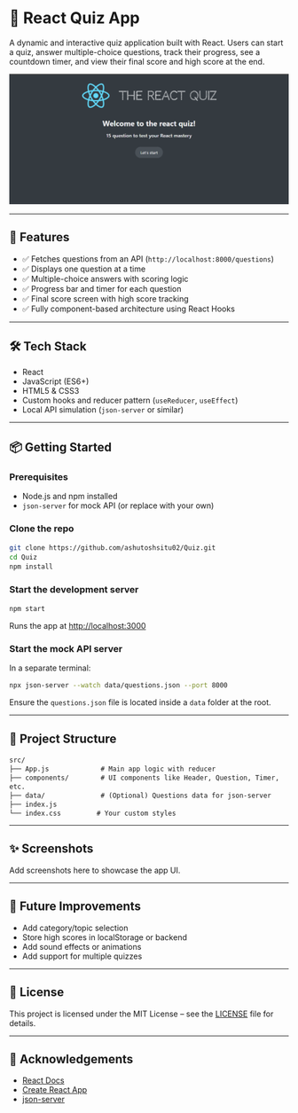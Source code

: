 # 🧠 React Quiz App

A dynamic and interactive quiz application built with React. Users can start a quiz, answer multiple-choice questions, track their progress, see a countdown timer, and view their final score and high score at the end.

![React Quiz App Screenshot](./public/image.png) <!-- Optional: Add a real screenshot if available -->

---

## 🚀 Features

- ✅ Fetches questions from an API (`http://localhost:8000/questions`)
- ✅ Displays one question at a time
- ✅ Multiple-choice answers with scoring logic
- ✅ Progress bar and timer for each question
- ✅ Final score screen with high score tracking
- ✅ Fully component-based architecture using React Hooks

---

## 🛠️ Tech Stack

- React
- JavaScript (ES6+)
- HTML5 & CSS3
- Custom hooks and reducer pattern (`useReducer`, `useEffect`)
- Local API simulation (`json-server` or similar)

---

## 📦 Getting Started

### Prerequisites

- Node.js and npm installed
- `json-server` for mock API (or replace with your own)

### Clone the repo

```bash
git clone https://github.com/ashutoshsitu02/Quiz.git
cd Quiz
npm install
```

### Start the development server

```bash
npm start
```

Runs the app at [http://localhost:3000](http://localhost:3000)

### Start the mock API server

In a separate terminal:

```bash
npx json-server --watch data/questions.json --port 8000
```

Ensure the `questions.json` file is located inside a `data` folder at the root.

---

## 🧪 Project Structure

```
src/
├── App.js             # Main app logic with reducer
├── components/        # UI components like Header, Question, Timer, etc.
├── data/              # (Optional) Questions data for json-server
├── index.js
└── index.css         # Your custom styles
```

---

## ✨ Screenshots

<!-- Optional -->

Add screenshots here to showcase the app UI.

---

## 📌 Future Improvements

- Add category/topic selection
- Store high scores in localStorage or backend
- Add sound effects or animations
- Add support for multiple quizzes

---

## 📄 License

This project is licensed under the MIT License – see the [LICENSE](LICENSE) file for details.

---

## 🙌 Acknowledgements

- [React Docs](https://reactjs.org/)
- [Create React App](https://create-react-app.dev/)
- [json-server](https://github.com/typicode/json-server)
